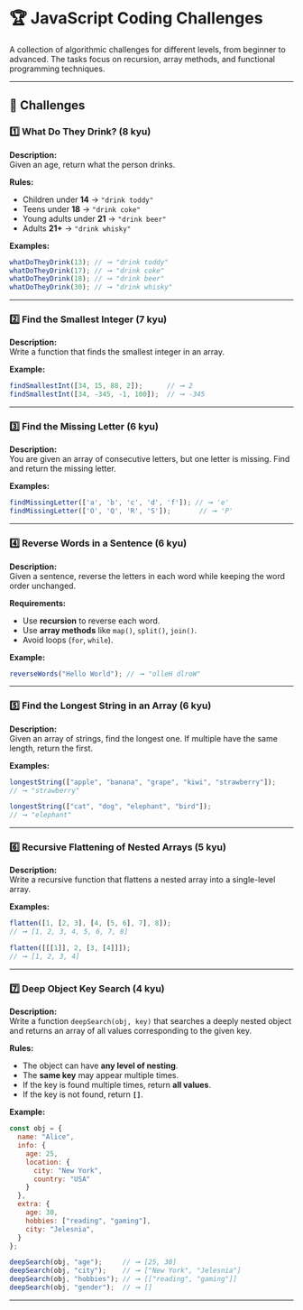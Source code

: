 # 🏆 JavaScript Coding Challenges

A collection of algorithmic challenges for different levels, from beginner to advanced. The tasks focus on recursion, array methods, and functional programming techniques.

---

## 🚀 Challenges

### 1️⃣ **What Do They Drink?** (8 kyu)
**Description:**  
Given an age, return what the person drinks.

**Rules:**
- Children under **14** → `"drink toddy"`
- Teens under **18** → `"drink coke"`
- Young adults under **21** → `"drink beer"`
- Adults **21+** → `"drink whisky"`

**Examples:**
```js
whatDoTheyDrink(13); // ➞ "drink toddy"
whatDoTheyDrink(17); // ➞ "drink coke"
whatDoTheyDrink(18); // ➞ "drink beer"
whatDoTheyDrink(30); // ➞ "drink whisky"
```

---

### 2️⃣ **Find the Smallest Integer** (7 kyu)
**Description:**  
Write a function that finds the smallest integer in an array.

**Example:**
```js
findSmallestInt([34, 15, 88, 2]);      // ➞ 2
findSmallestInt([34, -345, -1, 100]);  // ➞ -345
```

---

### 3️⃣ **Find the Missing Letter** (6 kyu)
**Description:**  
You are given an array of consecutive letters, but one letter is missing. Find and return the missing letter.

**Examples:**
```js
findMissingLetter(['a', 'b', 'c', 'd', 'f']); // ➞ 'e'
findMissingLetter(['O', 'Q', 'R', 'S']);       // ➞ 'P'
```

---

### 4️⃣ **Reverse Words in a Sentence** (6 kyu)
**Description:**  
Given a sentence, reverse the letters in each word while keeping the word order unchanged.

**Requirements:**
- Use **recursion** to reverse each word.
- Use **array methods** like `map()`, `split()`, `join()`.
- Avoid loops (`for`, `while`).

**Example:**
```js
reverseWords("Hello World"); // ➞ "olleH dlroW"
```

---

### 5️⃣ **Find the Longest String in an Array** (6 kyu)
**Description:**  
Given an array of strings, find the longest one. If multiple have the same length, return the first.

**Examples:**
```js
longestString(["apple", "banana", "grape", "kiwi", "strawberry"]);
// ➞ "strawberry"

longestString(["cat", "dog", "elephant", "bird"]);
// ➞ "elephant"
```

---

### 6️⃣ **Recursive Flattening of Nested Arrays** (5 kyu)
**Description:**  
Write a recursive function that flattens a nested array into a single-level array.

**Examples:**
```js
flatten([1, [2, 3], [4, [5, 6], 7], 8]);
// ➞ [1, 2, 3, 4, 5, 6, 7, 8]

flatten([[[1]], 2, [3, [4]]]);
// ➞ [1, 2, 3, 4]
```

---

### 7️⃣ **Deep Object Key Search** (4 kyu)
**Description:**  
Write a function `deepSearch(obj, key)` that searches a deeply nested object and returns an array of all values corresponding to the given key.

**Rules:**
- The object can have **any level of nesting**.
- The **same key** may appear multiple times.
- If the key is found multiple times, return **all values**.
- If the key is not found, return **`[]`**.

**Example:**
```js
const obj = {
  name: "Alice",
  info: {
    age: 25,
    location: {
      city: "New York",
      country: "USA"
    }
  },
  extra: {
    age: 30,
    hobbies: ["reading", "gaming"],
    city: "Jelesnia",
  }
};

deepSearch(obj, "age");     // ➞ [25, 30]
deepSearch(obj, "city");    // ➞ ["New York", "Jelesnia"]
deepSearch(obj, "hobbies"); // ➞ [["reading", "gaming"]]
deepSearch(obj, "gender");  // ➞ []
```

---

